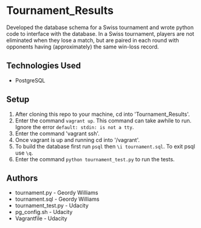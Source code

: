 # Tournament_Results
Developed the database schema for a Swiss tournament and wrote python code to interface with the database. In a Swiss tournament, players are not eliminated when they lose a match, but are paired in each round with opponents having (approximately) the same win-loss record.

## Technologies Used
* PostgreSQL

## Setup
1. After cloning this repo to your machine, cd into 'Tournament_Results'.
2. Enter the command `vagrant up`. This command can take awhile to run. Ignore the error `default: stdin: is not a tty`.
3. Enter the command 'vagrant ssh'.
4. Once vagrant is up and running cd into '/vagrant'.
5. To build the database first run `psql` then `\i tournament.sql`. To exit psql use `\q`.
6. Enter the command `python tournament_test.py` to run the tests.

## Authors
* tournament.py - Geordy Williams
* tournament.sql - Geordy Williams
* tournament_test.py - Udacity
* pg_config.sh - Udacity
* Vagrantfile - Udacity
